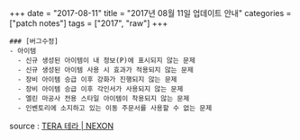 +++
date = "2017-08-11"
title = "2017년 08월 11일 업데이트 안내"
categories = ["patch notes"]
tags = ["2017", "raw"]
+++

```
### [버그수정]
- 아이템
  - 신규 생성된 아이템이 내 정보(P)에 표시되지 않는 문제
  - 신규 생성된 아이템 사용 시 효과가 적용되지 않는 문제
  - 장비 아이템 승급 이후 강화가 진행되지 않는 문제
  - 장비 아이템 승급 이후 각인서가 사용되지 않는 문제
  - 엘린 마공사 전용 스타일 아이템이 착용되지 않는 문제
  - 인벤토리에 소지하고 있는 이동 주문서를 사용할 수 없는 문제
```

source : [TERA 테라 | NEXON](http://tera.nexon.com/news/update/view.aspx?n4articlesn=292)